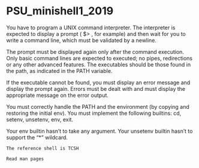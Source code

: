 # PSU_minishell1_2019

You have to program a UNIX command interpreter.
The interpreter is expected to display a prompt ( $> , for example) and then wait for you to write a command
line, which must be validated by a newline.

The prompt must be displayed again only after the command execution.
Only basic command lines are expected to executed; no pipes, redirections or any other advanced features.
The executables should be those found in the path, as indicated in the PATH variable.

If the executable cannot be found, you must display an error message and display the prompt again.
Errors must be dealt with and must display the appropriate message on the error output.

You must correctly handle the PATH and the environment (by copying and restoring the initial env).
You must implement the following builtins: cd, setenv, unsetenv, env, exit.

Your env builtin hasn’t to take any argument. Your unsetenv builtin hasn’t to support the “*” wildcard.

    The reference shell is TCSH      

    Read man pages       
